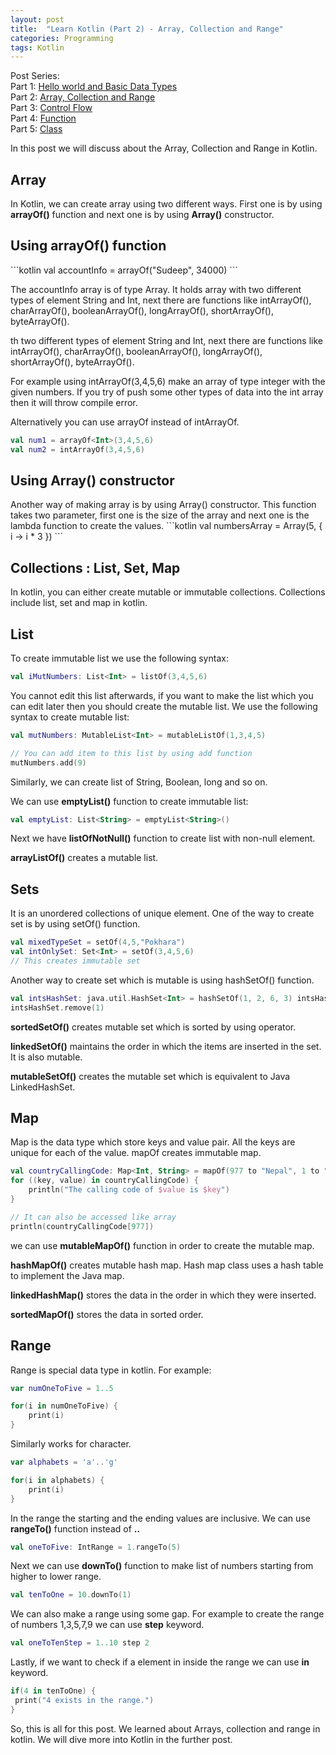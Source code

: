 ```yaml
---
layout: post
title:  "Learn Kotlin (Part 2) - Array, Collection and Range"
categories: Programming
tags: Kotlin
---
```

Post Series: <br />
Part 1: [Hello world and Basic Data Types](https://sudeepacharya.com.np/blog/2018/12/02/learn-kotlin-part-1-hello-world-and-basic-data-types/)<br />
Part 2: [Array, Collection and Range](https://sudeepacharya.com.np/blog/2018/12/10/learn-kotlin-part-2-array-collection-and-range/)<br />
Part 3: [Control Flow](https://sudeepacharya.com.np/blog/2018/12/16/learn-kotlin-part-3-control-flow/)<br />
Part 4: [Function](https://sudeepacharya.com.np/blog/2018/12/24/learn-kotlin-part-4-function/)<br />
Part 5: [Class](https://sudeepacharya.com.np/blog/2019/01/08/learn-kotlin-part-5-class/)<br />

In this post we will discuss about the Array, Collection and Range in Kotlin.

<h2>Array</h2>
In Kotlin, we can create array using two different ways. First one is by using <b>arrayOf()</b> function and next one is by using <b>Array()</b> constructor.

<h2>Using arrayOf() function</h2>
```kotlin
val accountInfo = arrayOf("Sudeep", 34000)
```

The accountInfo array is of type Array<Any>. It holds array with two different types of element String and Int, next there are functions like intArrayOf(), charArrayOf(), booleanArrayOf(), longArrayOf(), shortArrayOf(), byteArrayOf().

th two different types of element String and Int, next there are functions like intArrayOf(), charArrayOf(), booleanArrayOf(), longArrayOf(), shortArrayOf(), byteArrayOf().

For example using intArrayOf(3,4,5,6) make an array of type integer with the given numbers. If you try of push some other types of data into the int array then it will throw compile error.

Alternatively you can use arrayOf<Int> instead of intArrayOf.

```kotlin
val num1 = arrayOf<Int>(3,4,5,6)
val num2 = intArrayOf(3,4,5,6)
```

<h2>Using Array() constructor</h2>
Another way of making array is by using Array() constructor. This function takes two parameter, first one is the size of the array and next one is the lambda function to create the values.
```kotlin
val numbersArray = Array(5, { i -> i * 3 })
```

<h2>Collections : List, Set, Map</h2>
In kotlin, you can either create mutable or immutable collections. Collections include list, set and map in kotlin.

<h2>List</h2>
To create immutable list we use the following syntax:

```kotlin
val iMutNumbers: List<Int> = listOf(3,4,5,6)
```

You cannot edit this list afterwards, if you want to make the list which you can edit later then you should create the mutable list. We use the following syntax to create mutable list:

```kotlin
val mutNumbers: MutableList<Int> = mutableListOf(1,3,4,5)

// You can add item to this list by using add function
mutNumbers.add(9)
```

Similarly, we can create list of String, Boolean, long and so on.

We can use <b>emptyList()</b> function to create immutable list:

```kotlin
val emptyList: List<String> = emptyList<String>()
```

Next we have <b>listOfNotNull()</b> function to create list with non-null element.

<b>arrayListOf()</b> creates a mutable list.

<h2>Sets</h2>
It is an unordered collections of unique element. One of the way to create set is by using setOf() function.

```kotlin
val mixedTypeSet = setOf(4,5,"Pokhara")
val intOnlySet: Set<Int> = setOf(3,4,5,6)
// This creates immutable set
```

Another way to create set which is mutable is using hashSetOf() function.

```kotlin
val intsHashSet: java.util.HashSet<Int> = hashSetOf(1, 2, 6, 3) intsHashSet.add(5)
intsHashSet.remove(1)
```

<b>sortedSetOf()</b> creates mutable set which is sorted by using operator.

<b>linkedSetOf()</b> maintains the order in which the items are inserted in the set. It is also mutable.

<b>mutableSetOf()</b> creates the mutable set which is equivalent to Java LinkedHashSet.


<h2>Map</h2>
Map is the data type which store keys and value pair. All the keys are unique for each of the value.  mapOf creates immutable map.

```kotlin
val countryCallingCode: Map<Int, String> = mapOf(977 to "Nepal", 1 to "United States", 61 to "Australia")
for ((key, value) in countryCallingCode) {
    println("The calling code of $value is $key")
}

// It can also be accessed like array
println(countryCallingCode[977])
```

we can use <b>mutableMapOf()</b> function in order to create the mutable map.

<b>hashMapOf()</b> creates mutable hash map. Hash map class uses a hash table to implement the Java map.

<b>linkedHashMap()</b> stores the data in the order in which they were inserted.

<b>sortedMapOf()</b> stores the data in sorted order.

<h2>Range</h2>
Range is special data type in kotlin. For example:

```kotlin
var numOneToFive = 1..5

for(i in numOneToFive) {
    print(i)
}
```

Similarly works for character.

```kotlin
var alphabets = 'a'..'g'

for(i in alphabets) {
    print(i)
}
```

In the range the starting and the ending values are inclusive. We can use <b>rangeTo()</b> function instead of <b>..</b>

```kotlin
val oneToFive: IntRange = 1.rangeTo(5)
```

Next we can use <b>downTo()</b> function to make list of numbers starting from higher to lower range.

```kotlin
val tenToOne = 10.downTo(1)
```

We can also make a range using some gap. For example to create the range of numbers 1,3,5,7,9 we can use <b>step</b> keyword.

```kotlin
val oneToTenStep = 1..10 step 2
```

Lastly, if we want to check if a element in inside the range we can use <b>in</b> keyword.

```kotlin
if(4 in tenToOne) {
 print("4 exists in the range.")
}
```

So, this is all for this post. We learned about Arrays, collection and range in kotlin. We will dive more into Kotlin in the further post.
